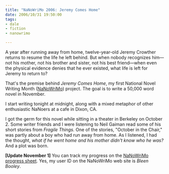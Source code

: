 ```yaml
--- 
title: "NaNoWriMo 2006: Jeremy Comes Home"
date: 2006/10/31 19:50:00
tags: 
- dale
- fiction
- nanowrimo

---
```


A year after running away from home, twelve-year-old Jeremy Crowther returns to resume the life he left behind.  But when nobody recognizes him—not his mother, not his brother and sister, not his best friend—when even the physical evidence denies that he ever existed, what life is left for Jeremy to return to?

That's the premise behind <em>Jeremy Comes Home</em>, my first National Novel Writing Month (<a href="http://www.nanowrimo.org">NaNoWriMo</a>) project.  The goal is to write a 50,000 word novel in November.

I start writing tonight at midnight, along with a mixed metaphor of other enthusiastic NaNoers at a cafe in Dixon, CA.

I got the germ for this novel while sitting in a theater in Berkeley on October 2.  Some writer friends and I were listening to Neil Gaiman read some of his short stories from <em>Fragile Things.</em>  One of the stories, "October in the Chair," was partly about a boy who had run away from home.  As I listened, I had the thought, <em>what if he went home and his mother didn't know who he was?</em>  And a plot was born.

<strong>[Update November 1]</strong>  You can track my progress on the <a href="http://www.nanowrimo.org/NanowrimoUtils/ProgressReport/125998.html">NaNoWriMo progress sheet</a>.  Yes, my user ID on the NaNoWriMo web site is <em>Bleen Booley</em>.
